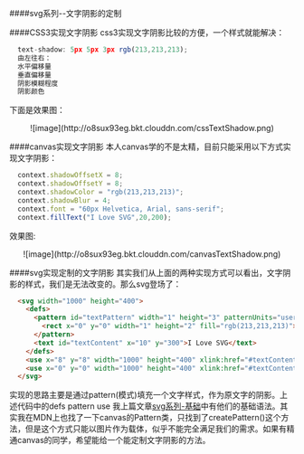 ####svg系列--文字阴影的定制

####CSS3实现文字阴影
  css3实现文字阴影比较的方便，一个样式就能解决：
```js
  text-shadow: 5px 5px 3px rgb(213,213,213);
  由左往右：
  水平偏移量
  垂直偏移量
  阴影模糊程度
  阴影颜色
```
  下面是效果图：
<center>![image](http://o8sux93eg.bkt.clouddn.com/cssTextShadow.png)</center>


####canvas实现文字阴影
  本人canvas学的不是太精，目前只能采用以下方式实现文字阴影：
```js
  context.shadowOffsetX = 8;
  context.shadowOffsetY = 8;
  context.shadowColor = "rgb(213,213,213)";
  context.shadowBlur = 4;
  context.font = "60px Helvetica, Arial, sans-serif";
  context.fillText("I Love SVG",20,200);
```  

  效果图:
<center>![image](http://o8sux93eg.bkt.clouddn.com/canvasTextShadow.png)</center>

####svg实现定制的文字阴影
   其实我们从上面的两种实现方式可以看出，文字阴影的样式，我们是无法改变的。那么svg登场了：
```html
  <svg width="1000" height="400">
    <defs>
      <pattern id="textPattern" width="1" height="3" patternUnits="userSpaceOnUse" patternTransform="rotate(30)">
        <rect x="0" y="0" width="1" height="2" fill="rgb(213,213,213)"></rect>
      </pattern>
      <text id="textContent" x="10" y="300">I Love SVG</text>
    </defs>
    <use x="8" y="8" width="1000" height="400" xlink:href="#textContent" fill="url(#textPattern)"></use>
    <use x="0" y="0" width="1000" height="400" xlink:href="#textContent"></use>
  </svg>
```
  实现的思路主要是通过pattern(模式)填充一个文字样式，作为原文字的阴影。上述代码中的defs pattern use 我上篇文章[svg系列-基础](https://github.com/15751165579/ThinkInCoding/blob/master/%E6%96%87%E7%AB%A0/svg%E7%B3%BB%E5%88%97--%E5%9F%BA%E7%A1%80.md)中有他们的基础语法。其实我在MDN上也找了一下canvas的Pattern类，只找到了createPattern()这个方法，但是这个方式只能以图片作为载体，似乎不能完全满足我们的需求。如果有精通canvas的同学，希望能给一个能定制文字阴影的方法。
